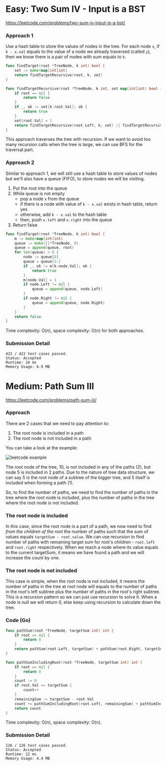 # Easy: Two Sum IV - Input is a BST

https://leetcode.com/problems/two-sum-iv-input-is-a-bst/

### Approach 1

Use a hash table to store the values of nodes in the tree. For each node `x`, if `k - x.val` equals to the value of a node we already traversed (called `y`), then we know there is a pair of nodes with sum equals to `k`.

```go
func findTarget(root *TreeNode, k int) bool {
	set := make(map[int]int)
	return findTargetRecursive(root, k, set)
}

func findTargetRecursive(root *TreeNode, k int, set map[int]int) bool {
	if root == nil {
		return false
	}
	if _, ok := set[k-root.Val]; ok {
		return true
	}
	set[root.Val] = 1
	return findTargetRecursive(root.Left, k, set) || findTargetRecursive(root.Right, k, set)
}
```

This approach traverses the tree with recursion. If we want to avoid too many recursion calls when the tree is large, we can use BFS for the traversal part.

### Approach 2

Similar to approach 1, we will still use a hash table to store values of nodes but we'll also have a queue (FIFO), to store nodes we will be visiting.

1. Put the root into the queue
2. While queue is not empty
	- pop a node `x` from the queue
	- if there is a node with value of `k - x.val` exists in hash table, return yes
	- otherwise, add `k - x.val` to the hash table
	- then, push `x.left` and `x.right` into the queue
3. Return false

```go
func findTarget(root *TreeNode, k int) bool {
	m := make(map[int]int)
	queue := make([]*TreeNode, 0)
	queue = append(queue, root)
	for len(queue) > 0 {
		node := queue[0]
		queue = queue[1:]
		if _, ok := m[k-node.Val]; ok {
			return true
		}
		m[node.Val] = 1
		if node.Left != nil {
			queue = append(queue, node.Left)
		}
		if node.Right != nil {
			queue = append(queue, node.Right)
		}
	}
	return false
}
```

Time complexity: O(n), space complexity: O(n) for both approaches.

### Submission Detail

```
422 / 422 test cases passed.
Status: Accepted
Runtime: 24 ms
Memory Usage: 6.9 MB
```

# Medium: Path Sum III

https://leetcode.com/problems/path-sum-iii/

### Approach

There are 2 cases that we need to pay attention to:
1. The root node is included in a path
2. The root node is not included in a path

You can take a look at the example:

![leetcode example](https://assets.leetcode.com/uploads/2021/04/09/pathsum3-1-tree.jpg)

The root node of the tree, 10, is not included in any of the paths (2), but node 5 is included in 2 paths. Due to the nature of tree data structure, we can say 5 is the root node of a subtree of the bigger tree, and 5 itself is included when forming a path (1).

So, to find the number of paths, we need to find the number of paths in the tree where the root node is included, plus the number of paths in the tree where the root node is not included.

### The root node is included

In this case, since the root node is a part of a path, we now need to find *from the children of the root* the number of paths such that the sum of values equals `targetSum - root.value`. We can use recursion to find number of paths with remaining target sum for root's children - `root.left` and `root.right` respectively. When we reach a node where its value equals to the current targetSum, it means we have found a path and we will increase the count by one.

### The root node is not included

This case is simple, when the root node is not included, it means the number of paths in the tree at root node will equals to the number of paths in the root's left subtree plus the number of paths in the root's right subtree. This is a recursion pattern so we can just use recursion to solve it. When a node is null we will return 0, else keep using recursion to calculate down the tree.

### Code (Go)

```go
func pathSum(root *TreeNode, targetSum int) int {
	if root == nil {
		return 0
	}
	return pathSum(root.Left, targetSum) + pathSum(root.Right, targetSum) + pathSumIncludingRoot(root, targetSum)
}

func pathSumIncludingRoot(root *TreeNode, targetSum int) int {
	if root == nil {
		return 0
	}
	count := 0
	if root.Val == targetSum {
		count++
	}
	remainingSum := targetSum - root.Val
	count += pathSumIncludingRoot(root.Left, remainingSum) + pathSumIncludingRoot(root.Right, remainingSum)
	return count
}
```

Time complexity: O(n), space complexity: O(n).

### Submission Detail

```
126 / 126 test cases passed.
Status: Accepted
Runtime: 12 ms
Memory Usage: 4.4 MB
```
